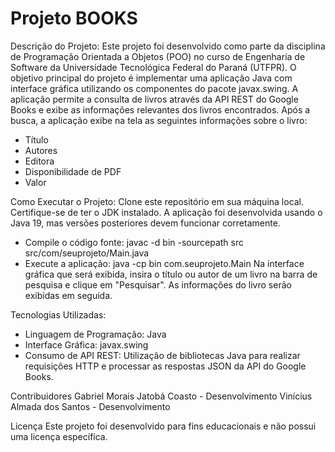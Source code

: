 # Projeto BOOKS
Descrição do Projeto:
Este projeto foi desenvolvido como parte da disciplina de Programação Orientada a Objetos (POO) no curso de Engenharia de Software da Universidade Tecnológica Federal do Paraná (UTFPR). O objetivo principal do projeto é implementar uma aplicação Java com interface gráfica utilizando os componentes do pacote javax.swing. A aplicação permite a consulta de livros através da API REST do Google Books e exibe as informações relevantes dos livros encontrados. Após a busca, a aplicação exibe na tela as seguintes informações sobre o livro:
- Título
- Autores
- Editora
- Disponibilidade de PDF
- Valor
  
Como Executar o Projeto:
Clone este repositório em sua máquina local. Certifique-se de ter o JDK instalado. A aplicação foi desenvolvida usando o Java 19, mas versões posteriores devem funcionar corretamente.
- Compile o código fonte: javac -d bin -sourcepath src src/com/seuprojeto/Main.java
- Execute a aplicação: java -cp bin com.seuprojeto.Main
Na interface gráfica que será exibida, insira o título ou autor de um livro na barra de pesquisa e clique em "Pesquisar". As informações do livro serão exibidas em seguida.

Tecnologias Utilizadas:
- Linguagem de Programação: Java
- Interface Gráfica: javax.swing
- Consumo de API REST: Utilização de bibliotecas Java para realizar requisições HTTP e processar as respostas JSON da API do Google Books.

Contribuidores
Gabriel Morais Jatobá Coasto - Desenvolvimento
Vinícius Almada dos Santos - Desenvolvimento

Licença
Este projeto foi desenvolvido para fins educacionais e não possui uma licença específica.



